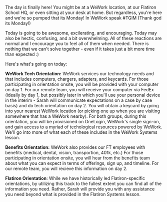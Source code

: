 The day is finally here! You might be at a WeWork location, at our Flatiron School HQ, or even sitting at your desk at home. But regardless, you're here and we're so pumped that its Monday! In WeWork speak #TGIM (Thank god its Monday!)

Today is going to be awesome, excilerating, and encouraging. Today may also be hectic, confusing, and a bit overwhelming. All of these reactions are normal and I encourage you to feel all of them when needed. There is nothing that we can't solve together - even if it takes just a bit more time than expected :)

Here's what's going on today: 

**WeWork Tech Orientation:** WeWork services our technology needs and that includes computers, chargers, adapters, and keycards. For those participating in orientation onsite, you will be provided with your computer on day 1. For our remote team, you will receive your computer via FedEx (ideally by day 1, but possibly later in which you'll use your personal device in the interim - Sarah will communicate expectations on a case by case basis) and do tech orientation on day 2. You will obtain a keycard by going into your nearest WeWork location (or picking one up when you are visiting somewhere that has a WeWork nearby).  For both groups, during this orientation, you will be provisioned on OneLogin, WeWork's single sign-on, and gain access to a myriad of techological resources powered by WeWork. We'll go into more of what each of these includes in the WeWork Systems lesson. 

**Benefits Orientation:** WeWork also provides our FT employees with benefits (medical, dental, vision, transportion, 401k, etc.) For those participating in orientation onsite, you will hear from the benefits team about what you can expect in terms of offerings, sign up, and timeline. For our remote team, you will recieve this information on day 2.

**Flatiron Orientation**: While we have historically led Flatiron-specific orientations, by utilizing this track to the fullest extent you can find all of the information you need. Rather, Sarah will provide you with any assistance you need beyond what is provided in the Flatiron Systems lesson. 
